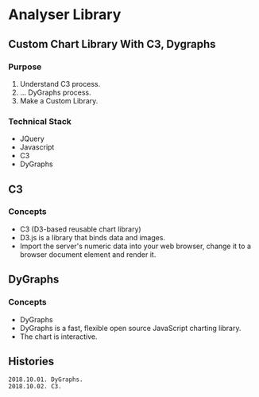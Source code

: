 # Analyser Library
## Custom Chart Library With C3, Dygraphs
### Purpose
1. Understand C3 process.
2. ... DyGraphs process.
3. Make a Custom Library.

### Technical Stack
* JQuery
* Javascript
* C3
* DyGraphs

## C3
### Concepts
* C3 (D3-based reusable chart library)
* D3.js is a library that binds data and images.
* Import the server's numeric data into your web browser, change it to a browser document element and render it.

## DyGraphs
### Concepts
* DyGraphs
* DyGraphs is a fast, flexible open source JavaScript charting library.
* The chart is interactive.

## Histories
    2018.10.01. DyGraphs.
    2018.10.02. C3.
